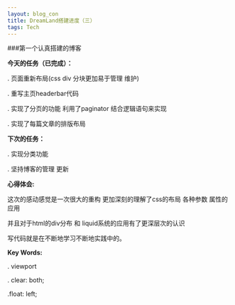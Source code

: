 ```yaml
---
layout: blog_con
title: DreamLand搭建进度（三）
tags: Tech
---
```

###第一个认真搭建的博客


__今天的任务（已完成）：__

. 页面重新布局(css div 分块更加易于管理 维护)

. 重写主页headerbar代码

. 实现了分页的功能 利用了paginator 结合逻辑语句来实现

. 实现了每篇文章的排版布局

<!--more-->

__下次的任务：__

. 实现分类功能

. 坚持博客的管理 更新


__心得体会:__

这次的感动感觉是一次很大的重构 更加深刻的理解了css的布局 各种参数 属性的应用

并且对于html的div分布 和 liquid系统的应用有了更深层次的认识

写代码就是在不断地学习不断地实践中的。

 __Key Words:__

 . viewport

 . clear: both;

 .float: left;



